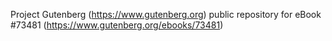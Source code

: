 Project Gutenberg (https://www.gutenberg.org) public repository for eBook #73481 (https://www.gutenberg.org/ebooks/73481)
